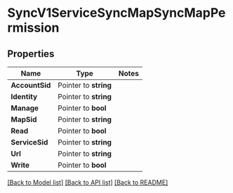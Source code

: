 # SyncV1ServiceSyncMapSyncMapPermission

## Properties
Name | Type | Notes
------------ | ------------- | -------------
**AccountSid** | Pointer to **string** | 
**Identity** | Pointer to **string** | 
**Manage** | Pointer to **bool** | 
**MapSid** | Pointer to **string** | 
**Read** | Pointer to **bool** | 
**ServiceSid** | Pointer to **string** | 
**Url** | Pointer to **string** | 
**Write** | Pointer to **bool** | 

[[Back to Model list]](../README.md#documentation-for-models) [[Back to API list]](../README.md#documentation-for-api-endpoints) [[Back to README]](../README.md)



